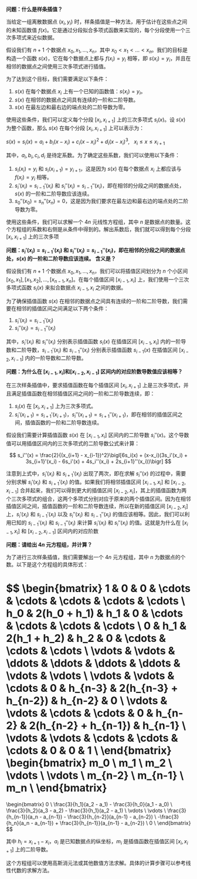 **问题：什么是样条插值？**

当给定一组离散数据点 $(x_i, y_i)$ 时，样条插值是一种方法，用于估计在这些点之间的未知函数值 $f(x)$。它是通过分段拟合多项式函数来实现的，每个分段使用一个三次多项式来近似数据。

假设我们有 $n+1$ 个数据点 $x_0, x_1, ..., x_n$，其中 $x_0 < x_1 < ... < x_n$。我们的目标是构造一个函数 $s(x)$，它在每个数据点上都与 $f(x_i) = y_i$ 相等，即 $s(x_i) = y_i$，并且在相邻的数据点之间使用三次多项式进行插值。

为了达到这个目标，我们需要满足以下条件：

1. $s(x)$ 在每个数据点 $x_i$ 上有一个已知的函数值：$s(x_i) = y_i$。
2. $s(x)$ 在相邻的数据点之间具有连续的一阶和二阶导数。
3. $s(x)$ 在最左边和最右边的端点处的二阶导数为零。

使用这些条件，我们可以定义每个分段 $[x_i, x_{i+1}]$ 上的三次多项式 $s_i(x)$。设 $s(x)$ 为整个函数，那么 $s(x)$ 在每个分段 $[x_i, x_{i+1}]$ 上可以表示为：

$s(x) = s_i(x) = a_i + b_i(x-x_i) + c_i(x-x_i)^2 + d_i(x-x_i)^3, \ \ \ x_i \leq x \leq x_{i+1}$

其中，$a_i, b_i, c_i, d_i$ 是待定系数。为了确定这些系数，我们可以使用以下条件：

1. $s_i(x_i) = y_i$ 和 $s_i(x_{i+1}) = y_{i+1}$，这是因为 $s(x)$ 在每个数据点 $x_i$ 上都应该与 $f(x_i) = y_i$ 相等。
2. $s_i'(x_i) = s_{i-1}'(x_i)$ 和 $s_i''(x_i) = s_{i-1}''(x_i)$，即在相邻的分段之间的数据点处，$s(x)$ 的一阶和二阶导数应该连续。
3. $s_0''(x_0) = s_n''(x_n) = 0$，这是因为我们要求在最左边和最右边的端点处的二阶导数为零。

使用这些条件，我们可以求解一个 $4n$ 元线性方程组，其中 $n$ 是数据点的数量。这个方程组的系数和右侧是从条件中得到的。解出系数后，我们就可以得到每个分段 $[x_i, x_{i+1}]$ 上的三次多项

**问题：$s_i'(x_i) = s_{i-1}'(x_i)$ 和 $s_i''(x_i) = s_{i-1}''(x_i)$，即在相邻的分段之间的数据点处，$s(x)$ 的一阶和二阶导数应该连续。 含义是？**

假设我们有 $n+1$ 个数据点 $x_0, x_1, \ldots, x_n$，我们可以将插值区间划分为 $n$ 个小区间 $[x_0, x_1], [x_1, x_2], \ldots, [x_{n-1}, x_n]$。在每个插值区间 $[x_{i-1}, x_i]$ 上，我们使用一个三次多项式函数 $s_i(x)$ 来拟合数据点 $x_{i-1}, x_i$ 之间的数据。

为了确保插值函数 $s(x)$ 在相邻的数据点之间具有连续的一阶和二阶导数，我们需要在相邻的插值区间之间满足以下两个条件：

1. $s_i'(x_i) = s_{i-1}'(x_i)$
2. $s_i''(x_i) = s_{i-1}''(x_i)$

其中，$s_i'(x_i)$ 和 $s_i''(x_i)$ 分别表示插值函数 $s_i(x)$ 在插值区间 $[x_{i-1}, x_i]$ 内的一阶导数和二阶导数，$s_{i-1}'(x_i)$ 和 $s_{i-1}''(x_i)$ 分别表示插值函数 $s_{i-1}(x)$ 在插值区间 $[x_{i-2}, x_{i-1}]$ 内的一阶导数和二阶导数。

**问题：为什么在 $[x_{i-1}, x_i]$和$[x_{i-2}, x_{i-1}]$ 区间内的对应阶数导数值应该相等？**

在三次样条插值中，要求插值函数在每个插值区间 $[x_i, x_{i+1}]$ 上是三次多项式，并且满足插值函数在相邻插值区间之间的一阶和二阶导数连续，即：

1. $s_i(x)$ 在 $[x_i, x_{i+1}]$ 上为三次多项式。
2. $s_i'(x_{i+1}) = s_{i+1}'(x_{i+1})$，$s_i''(x_{i+1}) = s_{i+1}''(x_{i+1})$，即在相邻的插值区间之间，插值函数的一阶和二阶导数连续。

假设我们需要计算插值函数 $s(x)$ 在 $[x_{i-1}, x_i]$ 区间内的二阶导数 $s_i''(x)$。这个导数值可以用插值区间内的三次多项式的二阶导数公式来计算：

$$
s_i''(x) = \frac{2}{(x_{i+1} - x_{i-1})^2}\bigl[6s_i(x) + (x-x_i)(3s_i'(x_i) + 3s_{i+1}'(x_i) - 6s_i'(x) + 4s_i''(x_i) + 2s_{i+1}''(x_i))\bigr]
$$

注意到上式中，$s_i'(x_i)$ 和 $s_{i+1}'(x_i)$ 出现了两次，即在求解 $s_i''(x)$ 的过程中，需要分别求解 $s_i'(x_i)$ 和 $s_{i+1}'(x_i)$ 的值。如果我们将相邻插值区间 $[x_{i-1}, x_i]$ 和 $[x_{i-2}, x_{i-1}]$ 合并起来，我们可以得到更大的插值区间 $[x_{i-2}, x_i]$，其上的插值函数为两个三次多项式的组合，这两个多项式分别对应于原来的两个插值区间。因为在相邻插值区间之间，插值函数的一阶和二阶导数连续，所以在新的插值区间 $[x_{i-2}, x_i]$ 上，$s_i'(x_i)$ 和 $s_{i-1}'(x_i)$ 以及 $s_i''(x_i)$ 和 $s_{i-1}''(x_i)$ 的值应该相等。因此，我们可以利用已知的 $s_{i-1}'(x_i)$ 和 $s_{i-1}''(x_i)$ 来计算 $s_i'(x_i)$ 和 $s_i''(x_i)$ 的值。这就是为什么在 $[x_{i-1}, x_i]$ 和 $[x_{i-2}, x_{i-1}]$ 区间内的对应阶数

**问题：请给出 $4n$ 元方程组，并计算？**

为了进行三次样条插值，我们需要解出一个 $4n$ 元方程组，其中 $n$ 为数据点的个数。以下是这个方程组的具体形式：

$$
\begin{bmatrix}
1 & 0 & 0 & \cdots & \cdots & \cdots & \cdots & \cdots \\
h_0 & 2(h_0 + h_1) & h_1 & 0 & \cdots & \cdots & \cdots & \cdots \\
0 & h_1 & 2(h_1 + h_2) & h_2 & 0 & \cdots & \cdots & \cdots \\
\vdots & \vdots & \ddots & \ddots & \ddots & \ddots & \vdots & \vdots \\
\vdots & \vdots & \cdots & 0 & h_{n-3} & 2(h_{n-3} + h_{n-2}) & h_{n-2} & 0 \\
\vdots & \vdots & \cdots & \cdots & 0 & h_{n-2} & 2(h_{n-2} + h_{n-1}) & h_{n-1} \\
\vdots & \vdots & \cdots & \cdots & \cdots & 0 & 0 & 1 \\
\end{bmatrix}
\begin{bmatrix}
m_0 \\
m_1 \\
m_2 \\
\vdots \\
\vdots \\
m_{n-2} \\
m_{n-1} \\
m_n \\
\end{bmatrix}
= 
\begin{bmatrix}
0 \\
\frac{3}{h_1}(a_2 - a_1) - \frac{3}{h_0}(a_1 - a_0) \\
\frac{3}{h_2}(a_3 - a_2) - \frac{3}{h_1}(a_2 - a_1) \\
\vdots \\
\vdots \\
\frac{3}{h_{n-1}}(a_n - a_{n-1}) - \frac{3}{h_{n-2}}(a_{n-1} - a_{n-2}) \\
-\frac{3}{h_n}(a_n - a_{n-1}) + \frac{3}{h_{n-1}}(a_{n-1} - a_{n-2}) \\
0 \\
\end{bmatrix}
$$

其中 $h_i = x_{i+1} - x_i$，$a_i$ 是已知数据点的纵坐标，$m_i$ 是插值函数在插值区间 $[x_i, x_{i+1}]$ 上的二阶导数。

这个方程组可以使用高斯消元法或其他数值方法求解。具体的计算步骤可以参考线性代数的求解方法。